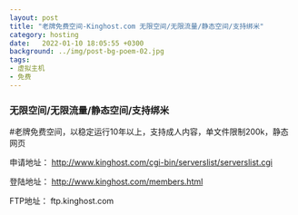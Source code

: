 ```yaml
---
layout: post
title: "老牌免费空间-Kinghost.com 无限空间/无限流量/静态空间/支持绑米"
category: hosting
date:   2022-01-10 18:05:55 +0300
background: ../img/post-bg-poem-02.jpg
tags:
- 虚拟主机
- 免费
---
```


### 无限空间/无限流量/静态空间/支持绑米

#老牌免费空间，以稳定运行10年以上，支持成人内容，单文件限制200k，静态网页

申请地址：
http://www.kinghost.com/cgi-bin/serverslist/serverslist.cgi

登陆地址：
http://www.kinghost.com/members.html

FTP地址：
ftp.kinghost.com
